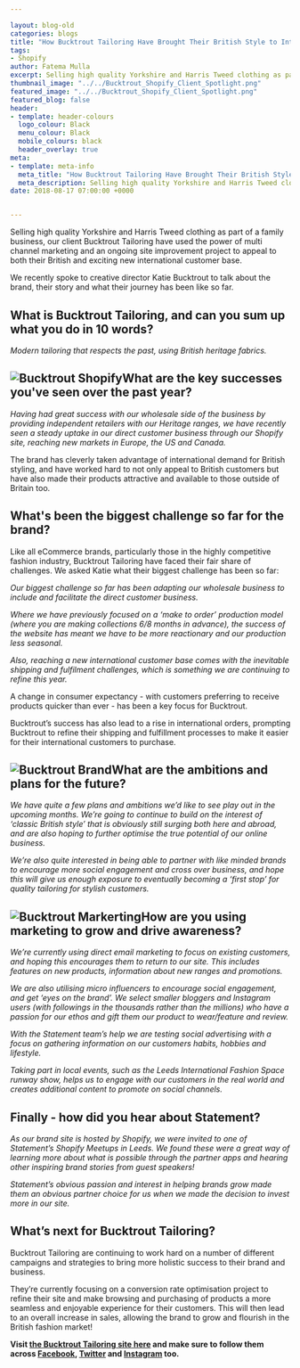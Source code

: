 ```yaml
--- 

layout: blog-old
categories: blogs
title: "How Bucktrout Tailoring Have Brought Their British Style to International Customers Online"
tags:
- Shopify
author: Fatema Mulla
excerpt: Selling high quality Yorkshire and Harris Tweed clothing as part of a family business, our client Bucktrout Tailoring have used the power of multi channel marketing and an ongoing site improvement project to appeal to both their British and exciting new international customer base. 
thumbnail_image: "../../Bucktrout_Shopify_Client_Spotlight.png"
featured_image: "../../Bucktrout_Shopify_Client_Spotlight.png"
featured_blog: false
header:
- template: header-colours
  logo_colour: Black
  menu_colour: Black
  mobile_colours: black
  header_overlay: true
meta:
- template: meta-info
  meta_title: "How Bucktrout Tailoring Have Brought Their British Style to International Customers Online"
  meta_description: Selling high quality Yorkshire and Harris Tweed clothing as part of a family business, our client Bucktrout Tailoring have used the power of multi channel marketing and an ongoing site improvement project to appeal to both their British and exciting new international customer base.
date: 2018-08-17 07:00:00 +0000


--- 
```

Selling high quality Yorkshire and Harris Tweed clothing as part of a family business, our client Bucktrout Tailoring have used the power of multi channel marketing and an ongoing site improvement project to appeal to both their British and exciting new international customer base.

We recently spoke to creative director Katie Bucktrout to talk about the brand, their story and what their journey has been like so far.

  

What is Bucktrout Tailoring, and can you sum up what you do in 10 words?
------------------------------------------------------------------------

_Modern tailoring that respects the past, using British heritage fabrics._

![Bucktrout Shopify](../../Bucktrout_Shopify.png)What are the key successes you've seen over the past year?
------------------------------------------------------------------------------------------------------------------------------------

_Having had great success with our wholesale side of the business by providing independent retailers with our Heritage ranges, we have recently seen a steady uptake in our direct customer business through our Shopify site, reaching new markets in Europe, the US and Canada._

The brand has cleverly taken advantage of international demand for British styling, and have worked hard to not only appeal to British customers but have also made their products attractive and available to those outside of Britain too.

  

What's been the biggest challenge so far for the brand?
-------------------------------------------------------

Like all eCommerce brands, particularly those in the highly competitive fashion industry, Bucktrout Tailoring have faced their fair share of challenges. We asked Katie what their biggest challenge has been so far:

_Our biggest challenge so far has been adapting our wholesale business to include and facilitate the direct customer business._

_Where we have previously focused on a ‘make to order’ production model (where you are making collections 6/8 months in advance), the success of the website has meant we have to be more reactionary and our production less seasonal._

_Also, reaching a new international customer base comes with the inevitable shipping and fulfilment challenges, which is something we are continuing to refine this year._

A change in consumer expectancy - with customers preferring to receive products quicker than ever - has been a key focus for Bucktrout.

Bucktrout’s success has also lead to a rise in international orders, prompting Bucktrout to refine their shipping and fulfillment processes to make it easier for their international customers to purchase.

  

![Bucktrout Brand](../../Bucktrout_Brand.jpg)What are the ambitions and plans for the future?
----------------------------------------------------------------------------------------------------------------------

_We have quite a few plans and ambitions we’d like to see play out in the upcoming months. We’re going to continue to build on the interest of ‘classic British style’ that is obviously still surging both here and abroad, and are also hoping to further optimise the true potential of our online business._

_We’re also quite interested in being able to partner with like minded brands to encourage more social engagement and cross over business, and hope this will give us enough exposure to eventually becoming a ‘first stop’ for quality tailoring for stylish customers._

![Bucktrout Markerting](../../Bucktrout_Marketing.png)How are you using marketing to grow and drive awareness?
---------------------------------------------------------------------------------------------------------------------------------------

_We’re currently using direct email marketing to focus on existing customers, and hoping this encourages them to return to our site. This includes features on new products, information about new ranges and promotions._

_We are also utilising micro influencers to encourage social engagement, and get ‘eyes on the brand’. We select smaller bloggers and Instagram users (with followings in the thousands rather than the millions) who have a passion for our ethos and gift them our product to wear/feature and review._

_With the Statement team’s help we are testing social advertising with a focus on gathering information on our customers habits, hobbies and lifestyle._

_Taking part in local events, such as the Leeds International Fashion Space runway show, helps us to engage with our customers in the real world and creates additional content to promote on social channels._

Finally - how did you hear about Statement?
-------------------------------------------

_As our brand site is hosted by Shopify, we were invited to one of Statement’s Shopify Meetups in Leeds. We found these were a great way of learning more about what is possible through the partner apps and hearing other inspiring brand stories from guest speakers!_

_Statement’s obvious passion and interest in helping brands grow made them an obvious partner choice for us when we made the decision to invest more in our site._

What’s next for Bucktrout Tailoring?
------------------------------------

Bucktrout Tailoring are continuing to work hard on a number of different campaigns and strategies to bring more holistic success to their brand and business.

They’re currently focusing on a conversion rate optimisation project to refine their site and make browsing and purchasing of products a more seamless and enjoyable experience for their customers. This will then lead to an overall increase in sales, allowing the brand to grow and flourish in the British fashion market!

  

**Visit [the Bucktrout Tailoring site here](https://bucktrouttailoring.com/) and make sure to follow them across [Facebook](https://www.facebook.com/bucktrouttailoring/), [Twitter](https://twitter.com/bucktrout_) and [Instagram](https://www.instagram.com/bucktrout/) too.**